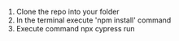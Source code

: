1. Clone the repo into your folder
2. In the terminal execute 'npm install' command
3. Execute command npx cypress run
